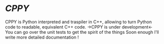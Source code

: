 # _CPPY_

CPPY is Python interpreted and traspiler in C++, allowing to turn Python code to readable, equivalent C++ code.
->CPPY is under development<-
You can go over the unit tests to get the spirit of the things
Soon enough I'll write more detailed documentation !
